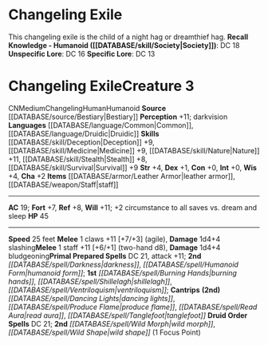 ﻿---
ac: '19'
alignment: CN
all_resistance: null
burrow_speed: null
charisma: '+2'
climb_speed: null
constitution: '+0'
creature_ability: null
creature_family: '[[DATABASE/monsterfamily/Changeling|Changeling]]'
dexterity: '+1'
element: null
fly_speed: null
fortitude: '+7'
hardness: null
hp: '45'
id: '79'
immunity: null
intelligence: '+0'
land_speed: '25'
language:
- '[[DATABASE/language/Common|Common]]'
- '[[DATABASE/language/Druidic|Druidic]]'
level: '3'
max_speed: '25'
name: Changeling Exile
perception: '+11'
rarity: Common
reflex: '+8'
resistance: null
rus_type_level: null
school: null
sense:
- darkvision
size: Medium
skill:
- '[[DATABASE/skill/Deception|Deception]] +9'
- '[[DATABASE/skill/Medicine|Medicine]] +9'
- '[[DATABASE/skill/Nature|Nature]] +11'
- '[[DATABASE/skill/Stealth|Stealth]] +8'
- '[[DATABASE/skill/Survival|Survival]] +9'
source: '[[DATABASE/source/Bestiary|Bestiary]]'
speed:
- 25 feet
spell:
- '[[DATABASE/spell/Burning Hands|Burning Hands]]'
- '[[DATABASE/spell/Dancing Lights|Dancing Lights]]'
- '[[DATABASE/spell/Darkness|Darkness]]'
- '[[DATABASE/spell/Humanoid Form|Humanoid Form]]'
- '[[DATABASE/spell/Produce Flame|Produce Flame]]'
- '[[DATABASE/spell/Read Aura|Read Aura]]'
- '[[DATABASE/spell/Shillelagh|Shillelagh]]'
- '[[DATABASE/spell/Tanglefoot|Tanglefoot]]'
- '[[DATABASE/spell/Ventriloquism|Ventriloquism]]'
- '[[DATABASE/spell/Wild Morph|Wild Morph]]'
- '[[DATABASE/spell/Wild Shape|WildShape]]'
strength: '+4'
strength_req: '4'
strongest_save:
- Will
swim_speed: null
trait:
- '[[DATABASE/trait/Changeling|Changeling]]'
- '[[DATABASE/trait/Human|Human]]'
- '[[DATABASE/trait/Humanoid|Humanoid]]'
type: Creature
vision: Darkvision
weakest_save:
- Fortitude
weakness: null
will: '+11'
wisdom: '+4'

---
# Changeling Exile

This changeling exile is the child of a night hag or dreamthief hag.
**Recall Knowledge - Humanoid ([[DATABASE/skill/Society|Society]])**: DC 18
**Unspecific Lore**: DC 16
**Specific Lore**: DC 13

# Changeling Exile<span class="item-type">Creature 3</span>

<span class="trait-alignment item-trait">CN</span><span class="trait-size item-trait">Medium</span><span class="item-trait">Changeling</span><span class="item-trait">Human</span><span class="item-trait">Humanoid</span>
**Source** [[DATABASE/source/Bestiary|Bestiary]]
**Perception** +11; darkvision
**Languages** [[DATABASE/language/Common|Common]], [[DATABASE/language/Druidic|Druidic]]
**Skills** [[DATABASE/skill/Deception|Deception]] +9, [[DATABASE/skill/Medicine|Medicine]] +9, [[DATABASE/skill/Nature|Nature]] +11, [[DATABASE/skill/Stealth|Stealth]] +8, [[DATABASE/skill/Survival|Survival]] +9
**Str** +4, **Dex** +1, **Con** +0, **Int** +0, **Wis** +4, **Cha** +2
**Items** [[DATABASE/armor/Leather Armor|leather armor]], [[DATABASE/weapon/Staff|staff]]

---
**AC** 19; **Fort** +7, **Ref** +8, **Will** +11; +2 circumstance to all saves vs. dream and sleep
**HP** 45

---
**Speed** 25 feet
<span class="in-box-ability">**Melee** <span class="action-icon">1</span> claws +11 [+7/+3] (agile), **Damage** 1d4+4 slashing</span><span class="in-box-ability">**Melee** <span class="action-icon">1</span> staff +11 [+6/+1] (two-hand d8), **Damage** 1d4+4 bludgeoning</span>**Primal Prepared Spells** DC 21, attack +11; **2nd** _[[DATABASE/spell/Darkness|darkness]]_, _[[DATABASE/spell/Humanoid Form|humanoid form]]_; **1st** _[[DATABASE/spell/Burning Hands|burning hands]]_, _[[DATABASE/spell/Shillelagh|shillelagh]]_, _[[DATABASE/spell/Ventriloquism|ventriloquism]]_; **Cantrips** **(2nd)** _[[DATABASE/spell/Dancing Lights|dancing lights]]_, _[[DATABASE/spell/Produce Flame|produce flame]]_, _[[DATABASE/spell/Read Aura|read aura]]_, _[[DATABASE/spell/Tanglefoot|tanglefoot]]_
**Druid Order Spells** DC 21; **2nd** _[[DATABASE/spell/Wild Morph|wild morph]]_, _[[DATABASE/spell/Wild Shape|wild shape]]_ (1 Focus Point)